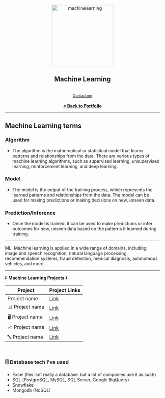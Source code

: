 <a name="readme-top"></a>
<div align="center">

 <img src="https://github.com/CameronCSS/MachineLearning/assets/121735588/902a43ba-c559-41a0-b86c-e9df175479be" alt="machinelearning" height="200">


  <h2 align="center">Machine Learning</h2>
  <p align="center">
<br> <sub><a href="https://cameroncss.com/#contact">Contact me</a></sub>
<br>
    <br>
     <a href="https://github.com/CameronCSS/PersonalProjects/blob/main/README.md"><strong>« Back to Portfolio</strong></a>
  </p>
</div>

---

## Machine Learning terms
### Algorithm
- The algorithm is the mathematical or statistical model that learns patterns and relationships from the data. There are various types of machine learning algorithms, such as supervised learning, unsupervised learning, reinforcement learning, and deep learning.

### Model
- The model is the output of the training process, which represents the learned patterns and relationships from the data. The model can be used for making predictions or making decisions on new, unseen data.

### Prediction/Inference
- Once the model is trained, it can be used to make predictions or infer outcomes for new, unseen data based on the patterns it learned during training.

---
ML:
Machine learning is applied in a wide range of domains, including image and speech recognition, natural language processing, recommendation systems, fraud detection, medical diagnosis, autonomous vehicles, and more. 

---

⏬ **Machine Learning Projects** ⏬

|Project|Project Links|
|---|---|
|Project name | [Link]()|
|📊 Project name | [Link]()|
|🖥️ Project name | [Link]()|
|📈 Project name | [Link]()|
|🔤 Project name | [Link]()|

<br>

### 🗄️ Database tech I've used <br>
  * Excel (this isnt really a database. but a lot of companies use it as such)
  * SQL (PostgreSQL, MySQL, SQL Server, Google BigQuery)
  * Snowflake <br>
  * Mongodb (NoSQL)
<br>
